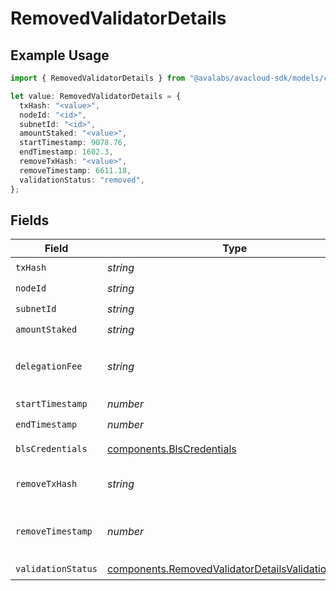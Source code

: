 # RemovedValidatorDetails

## Example Usage

```typescript
import { RemovedValidatorDetails } from "@avalabs/avacloud-sdk/models/components";

let value: RemovedValidatorDetails = {
  txHash: "<value>",
  nodeId: "<id>",
  subnetId: "<id>",
  amountStaked: "<value>",
  startTimestamp: 9078.76,
  endTimestamp: 1602.3,
  removeTxHash: "<value>",
  removeTimestamp: 6611.18,
  validationStatus: "removed",
};
```

## Fields

| Field                                                                                                                    | Type                                                                                                                     | Required                                                                                                                 | Description                                                                                                              |
| ------------------------------------------------------------------------------------------------------------------------ | ------------------------------------------------------------------------------------------------------------------------ | ------------------------------------------------------------------------------------------------------------------------ | ------------------------------------------------------------------------------------------------------------------------ |
| `txHash`                                                                                                                 | *string*                                                                                                                 | :heavy_check_mark:                                                                                                       | N/A                                                                                                                      |
| `nodeId`                                                                                                                 | *string*                                                                                                                 | :heavy_check_mark:                                                                                                       | N/A                                                                                                                      |
| `subnetId`                                                                                                               | *string*                                                                                                                 | :heavy_check_mark:                                                                                                       | N/A                                                                                                                      |
| `amountStaked`                                                                                                           | *string*                                                                                                                 | :heavy_check_mark:                                                                                                       | N/A                                                                                                                      |
| `delegationFee`                                                                                                          | *string*                                                                                                                 | :heavy_minus_sign:                                                                                                       | The percentage of total estimated delegator rewards allocated to validator nodes for supporting delegations.             |
| `startTimestamp`                                                                                                         | *number*                                                                                                                 | :heavy_check_mark:                                                                                                       | N/A                                                                                                                      |
| `endTimestamp`                                                                                                           | *number*                                                                                                                 | :heavy_check_mark:                                                                                                       | N/A                                                                                                                      |
| `blsCredentials`                                                                                                         | [components.BlsCredentials](../../models/components/blscredentials.md)                                                   | :heavy_minus_sign:                                                                                                       | Present for AddPermissionlessValidatorTx                                                                                 |
| `removeTxHash`                                                                                                           | *string*                                                                                                                 | :heavy_check_mark:                                                                                                       | The transaction hash that removed the permissioned subnet validator.                                                     |
| `removeTimestamp`                                                                                                        | *number*                                                                                                                 | :heavy_check_mark:                                                                                                       | The timestamp of the transaction that removed the permissioned subnet validator.                                         |
| `validationStatus`                                                                                                       | [components.RemovedValidatorDetailsValidationStatus](../../models/components/removedvalidatordetailsvalidationstatus.md) | :heavy_check_mark:                                                                                                       | N/A                                                                                                                      |